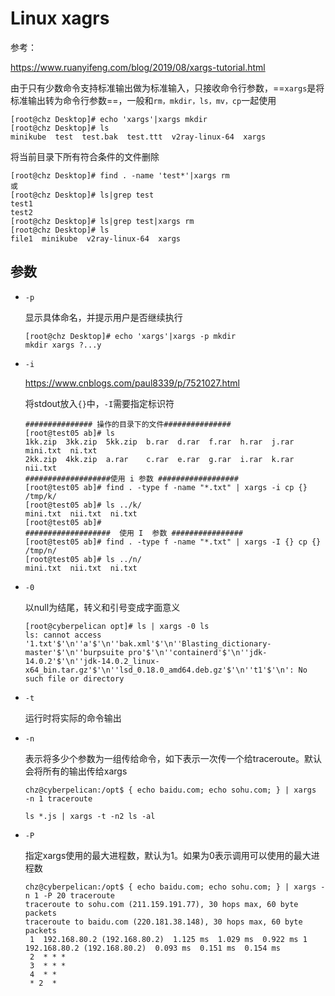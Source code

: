 # Linux xagrs

参考：

https://www.ruanyifeng.com/blog/2019/08/xargs-tutorial.html

由于只有少数命令支持标准输出做为标准输入，只接收命令行参数，==`xargs`是将标准输出转为命令行参数==，一般和`rm，mkdir，ls，mv，cp`一起使用

```
[root@chz Desktop]# echo 'xargs'|xargs mkdir 
[root@chz Desktop]# ls
minikube  test  test.bak  test.ttt  v2ray-linux-64  xargs
```

将当前目录下所有符合条件的文件删除

```
[root@chz Desktop]# find . -name 'test*'|xargs rm
或
[root@chz Desktop]# ls|grep test
test1
test2
[root@chz Desktop]# ls|grep test|xargs rm 
[root@chz Desktop]# ls
file1  minikube  v2ray-linux-64  xargs

```

## 参数

- `-p`

  显示具体命名，并提示用户是否继续执行

  ```
  [root@chz Desktop]# echo 'xargs'|xargs -p mkdir 
  mkdir xargs ?...y
  ```

- `-i`

  https://www.cnblogs.com/paul8339/p/7521027.html

  将stdout放入`{}`中，`-I`需要指定标识符

  ```
  ############### 操作的目录下的文件###############
  [root@test05 ab]# ls
  1kk.zip  3kk.zip  5kk.zip  b.rar  d.rar  f.rar  h.rar  j.rar  mini.txt  ni.txt
  2kk.zip  4kk.zip  a.rar    c.rar  e.rar  g.rar  i.rar  k.rar  nii.txt
  ###################使用 i 参数 ##################
  [root@test05 ab]# find . -type f -name "*.txt" | xargs -i cp {}  /tmp/k/
  [root@test05 ab]# ls ../k/
  mini.txt  nii.txt  ni.txt
  [root@test05 ab]#
  ###################  使用 I  参数 ################
  [root@test05 ab]# find . -type f -name "*.txt" | xargs -I {} cp {}  /tmp/n/
  [root@test05 ab]# ls ../n/
  mini.txt  nii.txt  ni.txt
  ```

- `-0`

  以null为结尾，转义和引号变成字面意义

  ```
  [root@cyberpelican opt]# ls | xargs -0 ls
  ls: cannot access '1.txt'$'\n''a'$'\n''bak.xml'$'\n''Blasting_dictionary-master'$'\n''burpsuite pro'$'\n''containerd'$'\n''jdk-14.0.2'$'\n''jdk-14.0.2_linux-x64_bin.tar.gz'$'\n''lsd_0.18.0_amd64.deb.gz'$'\n''t1'$'\n': No such file or directory
  ```

- `-t`

  运行时将实际的命令输出

- `-n`

  表示将多少个参数为一组传给命令，如下表示一次传一个给traceroute。默认会将所有的输出传给xargs

  ```
  chz@cyberpelican:/opt$ { echo baidu.com; echo sohu.com; } | xargs  -n 1 traceroute
  
  ls *.js | xargs -t -n2 ls -al
  ```

- `-P`

  指定xargs使用的最大进程数，默认为1。如果为0表示调用可以使用的最大进程数

  ```
  chz@cyberpelican:/opt$ { echo baidu.com; echo sohu.com; } | xargs -n 1 -P 20 traceroute
  traceroute to sohu.com (211.159.191.77), 30 hops max, 60 byte packets
  traceroute to baidu.com (220.181.38.148), 30 hops max, 60 byte packets
   1  192.168.80.2 (192.168.80.2)  1.125 ms  1.029 ms  0.922 ms 1  192.168.80.2 (192.168.80.2)  0.093 ms  0.151 ms  0.154 ms
   2  * * *
   3  * * *
   4  * *
   * 2  *
  
  ```

  
